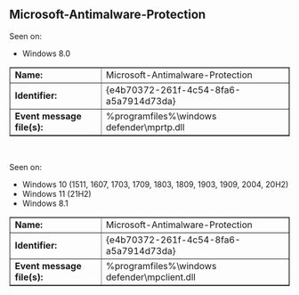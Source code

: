 ## Microsoft-Antimalware-Protection

Seen on:
* Windows 8.0

<table border="1" class="docutils">
  <tbody>
    <tr>
      <td><b>Name:</b></td>
      <td>Microsoft-Antimalware-Protection</td>
    </tr>
    <tr>
      <td><b>Identifier:</b></td>
      <td>{e4b70372-261f-4c54-8fa6-a5a7914d73da}</td>
    </tr>
    <tr>
      <td><b>Event message file(s):</b></td>
      <td>%programfiles%\windows defender\mprtp.dll</td>
    </tr>
  </tbody>
</table>

&nbsp;

Seen on:
* Windows 10 (1511, 1607, 1703, 1709, 1803, 1809, 1903, 1909, 2004, 20H2)
* Windows 11 (21H2)
* Windows 8.1

<table border="1" class="docutils">
  <tbody>
    <tr>
      <td><b>Name:</b></td>
      <td>Microsoft-Antimalware-Protection</td>
    </tr>
    <tr>
      <td><b>Identifier:</b></td>
      <td>{e4b70372-261f-4c54-8fa6-a5a7914d73da}</td>
    </tr>
    <tr>
      <td><b>Event message file(s):</b></td>
      <td>%programfiles%\windows defender\mpclient.dll</td>
    </tr>
  </tbody>
</table>

&nbsp;

